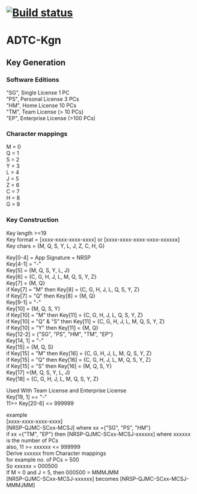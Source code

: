 [![Build status](https://ci.appveyor.com/api/projects/status/durbdaa492i8nah8?svg=true)](https://ci.appveyor.com/project/v-i-k-r-a-m/adtc-kgn)
=======

# ADTC-Kgn    

## Key Generation    

### Software Editions    
"SG", Single License 1 PC    
"PS", Personal License 3 PCs    
"HM", Home License 10 PCs    
"TM", Team License (> 10 PCs)     
"EP", Enterprise License (>100 PCs)    

### Character mappings    
M = 0    
Q = 1    
S = 2    
Y = 3    
L = 4    
J = 5    
Z = 6    
C = 7    
H = 8    
G = 9    

### Key Construction    
Key length >=19    
Key format = [xxxx-xxxx-xxxx-xxxx] or [xxxx-xxxx-xxxx-xxxx-xxxxxx]    
Key chars = {M, Q, S, Y, L, J, Z, C, H, G}    

Key[0-4] = App Signature = NRSP    
Key[4-1] = "-"    
Key[5] = {M, Q, S, Y, L, J}    
Key[6] = {C, G, H, J, L, M, Q, S, Y, Z}    
Key[7] = {M, Q}    
if Key[7] = "M" then Key[8] = {C, G, H, J, L, Q, S, Y, Z}    
if Key[7] = "Q" then Key[8] = {M, Q}    
Key[9-1] = "-"    
Key[10] = {M, Q, S, Y}     
if Key[10] = "M" then Key[11] = {C, G, H, J, L, Q, S, Y, Z}    
if Key[10] = "Q" & "S" then Key[11] = {C, G, H, J, L, M, Q, S, Y, Z}    
if Key[10] = "Y" then Key[11] = {M, Q}    
Key[12-2] = {"SG", "PS", "HM", "TM", "EP"}    
Key[14, 1] = "-"    
Key[15] = {M, Q, S}    
if Key[15] = "M" then Key[16] = {C, G, H, J, L, M, Q, S, Y, Z}    
if Key[15] = "Q" then Key[16] = {C, G, H, J, L, M, Q, S, Y, Z}    
if Key[15] = "S" then Key[16] = {M, Q, S, Y}    
Key[17] ={M, Q, S, Y, L, J}    
Key[18] = {C, G, H, J, L, M, Q, S, Y, Z}    

Used With Team License and Enterprise License    
Key[19, 1] == "-"    
11>= Key[20-6] <= 999999    

example    
[xxxx-xxxx-xxxx-xxxx]    
[NRSP-QJMC-SCxx-MCSJ] where xx ={"SG", "PS", "HM"}    
if xx ={"TM", "EP"} then [NRSP-QJMC-SCxx-MCSJ-xxxxxx] where xxxxxx is the number of PCs    
also, 11 >= xxxxxx  <= 999999    
Derive xxxxxx from Character mappings    
for example no. of PCs = 500     
So xxxxxx = 000500    
If M = 0 and J = 5, then 000500 = MMMJMM    
[NRSP-QJMC-SCxx-MCSJ-xxxxxx] becomes [NRSP-QJMC-SCxx-MCSJ-MMMJMM]    
